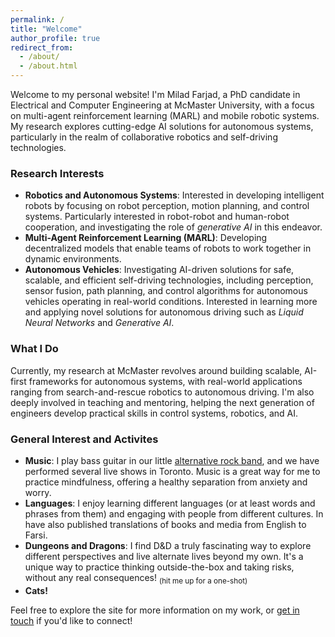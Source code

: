 ```yaml
---
permalink: /
title: "Welcome"
author_profile: true
redirect_from: 
  - /about/
  - /about.html
---
```


Welcome to my personal website! I'm Milad Farjad, a PhD candidate in Electrical and Computer Engineering at McMaster University, with a focus on multi-agent reinforcement learning (MARL) and mobile robotic systems. My research explores cutting-edge AI solutions for autonomous systems, particularly in the realm of collaborative robotics and self-driving technologies.


### Research Interests
- **Robotics and Autonomous Systems**: Interested in developing intelligent robots by focusing on robot perception, motion planning, and control systems. Particularly interested in robot-robot and human-robot cooperation, and investigating the role of *generative AI* in this endeavor.
- **Multi-Agent Reinforcement Learning (MARL)**: Developing decentralized models that enable teams of robots to work together in dynamic environments.
- **Autonomous Vehicles**: Investigating AI-driven solutions for safe, scalable, and efficient self-driving technologies, including perception, sensor fusion, path planning, and control algorithms for autonomous vehicles operating in real-world conditions. Interested in learning more and applying novel solutions for autonomous driving such as *Liquid Neural Networks* and *Generative AI*.

### What I Do
Currently, my research at McMaster revolves around building scalable, AI-first frameworks for autonomous systems, with real-world applications ranging from search-and-rescue robotics to autonomous driving. I'm also deeply involved in teaching and mentoring, helping the next generation of engineers develop practical skills in control systems, robotics, and AI.

### General Interest and Activites
- **Music**: I play bass guitar in our little [alternative rock band](https://youtube.com/@1297_), and we have performed several live shows in Toronto. Music is a great way for me to practice mindfulness, offering a healthy separation from anxiety and worry.
- **Languages**: I enjoy learning different languages (or at least words and phrases from them) and engaging with people from different cultures. In have also published translations of books and media from English to Farsi.
- **Dungeons and Dragons**: I find D&D a truly fascinating way to explore different perspectives and live alternate lives beyond my own. It's a unique way to practice thinking outside-the-box and taking risks, without any real consequences! <sub>(hit me up for a one-shot)</sub>
- **Cats!**

Feel free to explore the site for more information on my work, or [get in touch](mailto:mfarjadnasab@gmail.com) if you'd like to connect!

